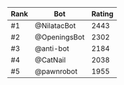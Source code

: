 Rank|Bot|Rating
---|---|---
#1|@NilatacBot|2443
#2|@OpeningsBot|2302
#3|@anti-bot|2184
#4|@CatNail|2038
#5|@pawnrobot|1955
